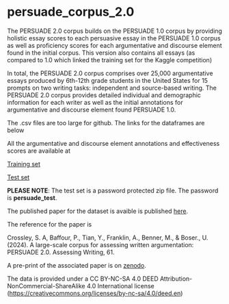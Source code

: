 # persuade_corpus_2.0

The PERSUADE 2.0 corpus builds on the PERSUADE 1.0 corpus by providing holistic essay scores to each persuasive essay in the PERSUADE 1.0 corpus as well as proficiency scores for each argumentative and discourse element found in the initial corpus. This version also contains all essays (as compared to 1.0 which linked the training set for the Kaggle competition)

In total, the PERSUADE 2.0 corpus comprises over 25,000 argumentative essays produced by 6th-12th grade students in the United States for 15 prompts on two writing tasks: independent and source-based writing. The PERSUADE 2.0 corpus provides detailed individual and demographic information for each writer as well as the initial annotations for argumentative and discourse element found PERSUADE 1.0.

The .csv files are too large for github. The links for the dataframes are below

All the argumentative and discourse element annotations and effectiveness scores are available at

[Training set](https://drive.google.com/file/d/13phHyDzIsb0MHyJr6q-B-qIa9P2tM135/view?usp=sharing)

[Test set](https://drive.google.com/file/d/1K1SIJiG-2zWgMlTzxQeYOcLwOsFaVel1/view?usp=sharing)

**PLEASE NOTE**: The test set is a password protected zip file. The password is **persuade_test**.

The published paper for the dataset is avaible is published [here](https://www.sciencedirect.com/science/article/pii/S1075293524000588?ssrnid=4795747&dgcid=SSRN_redirect_SD).

The reference for the paper is 

Crossley, S. A, Baffour, P., Tian, Y., Franklin, A., Benner, M., & Boser., U. (2024). A large-scale corpus for assessing written argumentation: PERSUADE 2.0. Assessing Writing, 61.

A pre-print of the associated paper is on [zenodo](https://zenodo.org/record/8221504).

The data is provided under a CC BY-NC-SA 4.0 DEED Attribution-NonCommercial-ShareAlike 4.0 International license (https://creativecommons.org/licenses/by-nc-sa/4.0/deed.en)
